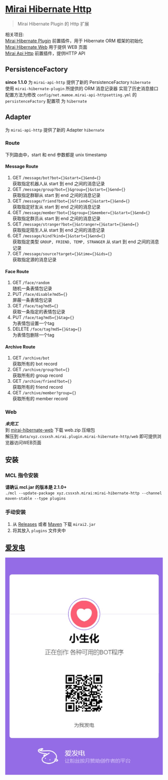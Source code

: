 # [Mirai Hibernate Http](https://github.com/cssxsh/mirai-hibernate-http)

> Mirai Hibernate Plugin 的 Http 扩展

相关项目:  
[Mirai Hibernate Plugin](https://github.com/cssxsh/mirai-hibernate-plugin) 前置插件，用于 Hibernate ORM 框架的初始化  
[Mirai Hibernate Web](https://github.com/cssxsh/mirai-hibernate-web) 用于提供 WEB 页面  
[Mirai Api Http](https://github.com/project-mirai/mirai-api-http) 前置插件，提供HTTP API  

## PersistenceFactory

**since 1.1.0**
为 `mirai-api-http` 提供了新的 PersistenceFactory `hibernate`  
使用 `mirai-hibernate-plugin` 所提供的 ORM 消息记录器 实现了历史消息接口  
配置方法为修改 `config/net.mamoe.mirai-api-httpsetting.yml` 的 `persistenceFactory` 配置项 为 `hibernate`

## Adapter

为 `mirai-api-http` 提供了新的 Adapter `hibernate`

### Route

下列路由中，start 和 end 参数都是 unix timestamp

#### Message Route

1.  GET `/message/bot?bot={}&start={}&end={}`  
    获取指定机器人从 start 到 end 之间的消息记录  
2.  GET `/message/group?bot={}&group={}&start={}&end={}`  
    获取指定群聊从 start 到 end 之间的消息记录
3.  GET `/message/friend?bot={}&friend={}&start={}&end={}`  
    获取指定好友从 start 到 end 之间的消息记录
4.  GET `/message/member?bot={}&group={}&member={}&start={}&end={}`  
    获取指定群员从 start 到 end 之间的消息记录
5.  GET `/message/stranger?bot={}&stranger={}&start={}&end={}`  
    获取指定陌生人从 start 到 end 之间的消息记录
6.  GET `/message/kind?kind={}&start={}&end={}`  
    获取指定类型 `GROUP, FRIEND, TEMP, STRANGER` 从 start 到 end 之间的消息记录
7.  GET `/message/source?target={}&time={}&ids={}`  
    获取指定源的消息记录

#### Face Route

1. GET `/face/random`  
    随机一条表情包记录
2. PUT `/face/disable?md5={}`  
    屏蔽一条表情包记录
3. GET `/face/tag?md5={}`  
   获取一条指定的表情包记录
4. PUT `/face/tag?md5={}&tag={}`  
   为表情包设置一个tag
5. DELETE `/face/tag?md5={}&tag={}`  
   为表情包删除一个tag

#### Archive Route

1. GET `/archive/bot`  
   获取所有的 bot record
2. GET `/archive/group?bot={}`  
   获取所有的 group record
3. GET `/archive/friend?bot={}`  
   获取所有的 friend record
4. GET `/archive/member?group={}`  
   获取所有的 member record

### Web

***未完工***  
到 [mirai-hibernate-web](https://github.com/cssxsh/mirai-hibernate-web/releases) 下载 web.zip 压缩包  
解压到 `data/xyz.cssxsh.mirai.plugin.mirai-hibernate-http/web` 即可提供浏览器访问WEB页面

## 安装

### MCL 指令安装

**请确认 mcl.jar 的版本是 2.1.0+**  
`./mcl --update-package xyz.cssxsh.mirai:mirai-hibernate-http --channel maven-stable --type plugins`

### 手动安装

1. 从 [Releases](https://github.com/cssxsh/mirai-hibernate-http/releases) 或者 [Maven](https://repo1.maven.org/maven2/xyz/cssxsh/mirai/mirai-hibernate-http/) 下载 `mirai2.jar`
2. 将其放入 `plugins` 文件夹中

## [爱发电](https://afdian.net/@cssxsh)

![afdian](.github/afdian.jpg)